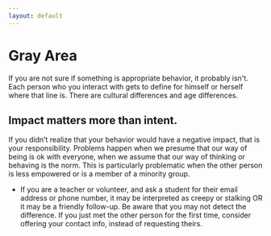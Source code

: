 ```yaml
---
layout: default
---
```


# Gray Area
If you are not sure if something is appropriate behavior, it probably isn't.  Each person who you interact with gets to define for himself or herself where that line is.  There are cultural differences and age differences. 

## Impact matters more than intent.  
If you didn’t realize that your behavior would have a negative impact, that is your responsibility.  Problems happen when we presume that our way of being is ok with everyone, when we assume that our way of thinking or behaving is the norm.  This is particularly problematic when the other person is less empowered or is a member of a minority group.

* If you are a teacher or volunteer, and ask a student for their email address or phone number, it may be interpreted as creepy or stalking OR it may be a friendly follow-up.  Be aware that you may not detect the difference.  If you just met the other person for the first time, consider offering your contact info, instead of requesting theirs.

